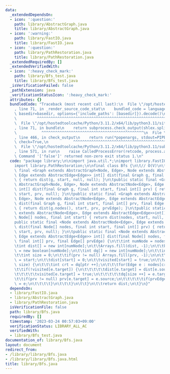 ```yaml
---
data:
  _extendedDependsOn:
  - icon: ':question:'
    path: library/AbstractGraph.java
    title: library/AbstractGraph.java
  - icon: ':warning:'
    path: library/FastIO.java
    title: library/FastIO.java
  - icon: ':question:'
    path: library/PathRestoration.java
    title: library/PathRestoration.java
  _extendedRequiredBy: []
  _extendedVerifiedWith:
  - icon: ':heavy_check_mark:'
    path: library/Bfs_test.java
    title: library/Bfs_test.java
  _isVerificationFailed: false
  _pathExtension: java
  _verificationStatusIcon: ':heavy_check_mark:'
  attributes: {}
  bundledCode: "Traceback (most recent call last):\n  File \"/opt/hostedtoolcache/Python/3.11.2/x64/lib/python3.11/site-packages/onlinejudge_verify/documentation/build.py\"\
    , line 71, in _render_source_code_stat\n    bundled_code = language.bundle(stat.path,\
    \ basedir=basedir, options={'include_paths': [basedir]}).decode()\n          \
    \         ^^^^^^^^^^^^^^^^^^^^^^^^^^^^^^^^^^^^^^^^^^^^^^^^^^^^^^^^^^^^^^^^^^^^^^^^^^^^^^^^^\n\
    \  File \"/opt/hostedtoolcache/Python/3.11.2/x64/lib/python3.11/site-packages/onlinejudge_verify/languages/user_defined.py\"\
    , line 71, in bundle\n    return subprocess.check_output(shlex.split(command))\n\
    \           ^^^^^^^^^^^^^^^^^^^^^^^^^^^^^^^^^^^^^^^^^^^^^\n  File \"/opt/hostedtoolcache/Python/3.11.2/x64/lib/python3.11/subprocess.py\"\
    , line 466, in check_output\n    return run(*popenargs, stdout=PIPE, timeout=timeout,\
    \ check=True,\n           ^^^^^^^^^^^^^^^^^^^^^^^^^^^^^^^^^^^^^^^^^^^^^^^^^^^^^^^^^\n\
    \  File \"/opt/hostedtoolcache/Python/3.11.2/x64/lib/python3.11/subprocess.py\"\
    , line 571, in run\n    raise CalledProcessError(retcode, process.args,\nsubprocess.CalledProcessError:\
    \ Command '['false']' returned non-zero exit status 1.\n"
  code: "package library;\n\nimport java.util.*;\nimport library.FastIO;\nimport library.AbstractGraph;\n\
    import library.PathRestoration;\n\nfinal class Bfs {\n\t// O(V)\n\tpublic static\
    \ final <Graph extends AbstractGraph<Node, Edge>, Node extends AbstractNode<Edge>,\
    \ Edge extends AbstractEdge<Edge>> int[] dist(final Graph g, final int start)\
    \ { return dist(g, start, null, null); }\n\tpublic static final <Graph extends\
    \ AbstractGraph<Node, Edge>, Node extends AbstractNode<Edge>, Edge extends AbstractEdge<Edge>>\
    \ int[] dist(final Graph g, final int start, final int[] prv) { return dist(g,\
    \ start, prv, null); }\n\tpublic static final <Graph extends AbstractGraph<Node,\
    \ Edge>, Node extends AbstractNode<Edge>, Edge extends AbstractEdge<Edge>> int[]\
    \ dist(final Graph g, final int start, final int[] prv, final Edge[] prvEdge)\
    \ { return dist(g.nodes(), start, prv, prvEdge); }\n\tpublic static final <Node\
    \ extends AbstractNode<Edge>, Edge extends AbstractEdge<Edge>>int[] dist(final\
    \ Node[] nodes, final int start) { return dist(nodes, start, null, null); }\n\t\
    public static final <Node extends AbstractNode<Edge>, Edge extends AbstractEdge<Edge>>int[]\
    \ dist(final Node[] nodes, final int start, final int[] prv) { return dist(nodes,\
    \ start, prv, null); }\n\tpublic static final <Node extends AbstractNode<Edge>,\
    \ Edge extends AbstractEdge<Edge>> int[] dist(final Node[] nodes, final int start,\
    \ final int[] prv, final Edge[] prvEdge) {\n\t\tint numNode = nodes.length;\n\t\
    \tint dist[] = new int[numNode];\n\t\tArrays.fill(dist, -1);\n\t\tboolean visited[]\
    \ = new boolean[numNode];\n\t\tint dq[] = new int[numNode];\n\t\tint ptr = 0;\n\
    \t\tint size = 0;\n\t\tif(prv != null) Arrays.fill(prv, -1);\n\n\t\tdq[size ++]\
    \ = start;\n\t\tdist[start] = 0;\n\t\tvisited[start] = true;\n\t\twhile(ptr !=\
    \ size) {\n\t\t\tint crt = dq[ptr ++];\n\t\t\tfor(Edge e : nodes[crt]) {\n\t\t\
    \t\tif(!visited[e.target]) {\n\t\t\t\t\tdist[e.target] = dist[e.source] + 1;\n\
    \t\t\t\t\tvisited[e.target] = true;\n\t\t\t\t\tdq[size ++] = e.target;\n\t\t\t\
    \t\tif(prv != null) prv[e.target] = e.source;\n\t\t\t\t\tif(prvEdge != null) prvEdge[e.target]\
    \ = e;\n\t\t\t\t}\n\t\t\t}\n\t\t}\n\t\treturn dist;\n\t}\n}"
  dependsOn:
  - library/FastIO.java
  - library/AbstractGraph.java
  - library/PathRestoration.java
  isVerificationFile: false
  path: library/Bfs.java
  requiredBy: []
  timestamp: '2023-03-24 00:57:03+09:00'
  verificationStatus: LIBRARY_ALL_AC
  verifiedWith:
  - library/Bfs_test.java
documentation_of: library/Bfs.java
layout: document
redirect_from:
- /library/library/Bfs.java
- /library/library/Bfs.java.html
title: library/Bfs.java
---
```

